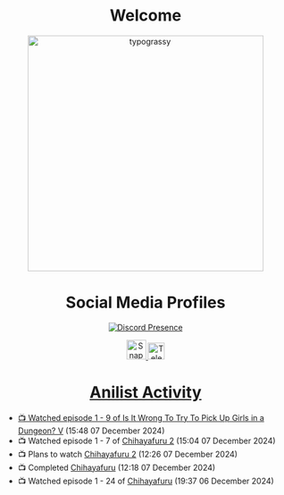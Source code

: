 <div align="center">

# Welcome
<a href="https://github.com/kawarimidoll/typograssy">
    <img alt="typograssy" src="https://typograssy.deno.dev/api?text=%E3%82%88%E3%81%86%E3%81%93%E3%81%9D%E3%81%BF%E3%81%AA%E3%81%95%E3%82%93%20-%20Sheby--&&l0=none&l1=82d9d0&l2=027353&l3=038c4c&l4=01402e&bg=none&frame=none&speed=100&comment=" width="421.99">
</a>

</div>

<div align="center">

# Social Media Profiles

[![Discord Presence](https://lanyard.cnrad.dev/api/612532963938271232)](https://discord.com/users/612532963938271232)


<a href="https://www.snapchat.com/add/a.sheby" title="Snapchat Profile">
    <img src="https://www.freepnglogos.com/uploads/snapchat-logo-png-0.png" width="35" alt="Snapchat Logo" />


<a href="https://t.me/ASheby" title="Telegram Profile">
    <img src="https://www.freepnglogos.com/uploads/telegram-logo-png-0.png" width="30" alt="Telegram Logo" />


</div>

<div align="center">

# Anilist Activity

</div>

<!-- ANILIST_ACTIVITY:start -->

-   📺 Watched episode 1 - 9 of [Is It Wrong To Try To Pick Up Girls in a Dungeon? V](https://anilist.co/anime/170732) (15:48 07 December 2024)
-   📺 Watched episode 1 - 7 of [Chihayafuru 2](https://anilist.co/anime/14397) (15:04 07 December 2024)
-   📺 Plans to watch [Chihayafuru 2](https://anilist.co/anime/14397) (12:26 07 December 2024)
-   📺 Completed [Chihayafuru](https://anilist.co/anime/10800) (12:18 07 December 2024)
-   📺 Watched episode 1 - 24 of [Chihayafuru](https://anilist.co/anime/10800) (19:37 06 December 2024)

<!-- ANILIST_ACTIVITY:end -->
